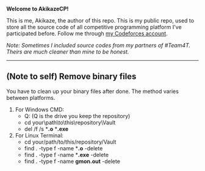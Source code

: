 **Welcome to AkikazeCP!**

This is me, Akikaze, the author of this repo.
This is my public repo, used to store all the source code of all competitive programming platform I've participated before.
Follow me through [my Codeforces account](https://www.codeforces.com/profile/Akikaze).

*Note: Sometimes I included source codes from my partners of #Team4T. Theirs are much cleaner than mine to be honest.*

---

## (Note to self) Remove binary files

You have to clean up your binary files after done. The method varies between platforms.

1. For Windows CMD:
	- Q: (Q is the drive you keep the repository)
	- cd your\path\to\this\repository\Vault
	- del /f /s ***.o** ***.exe**
2. For Linux Terminal:
	- cd your/path/to/this/repository/Vault
	- find . -type f -name \***.o** -delete
	- find . -type f -name \***.exe** -delete
	- find . -type f -name **gmon.out** -delete
